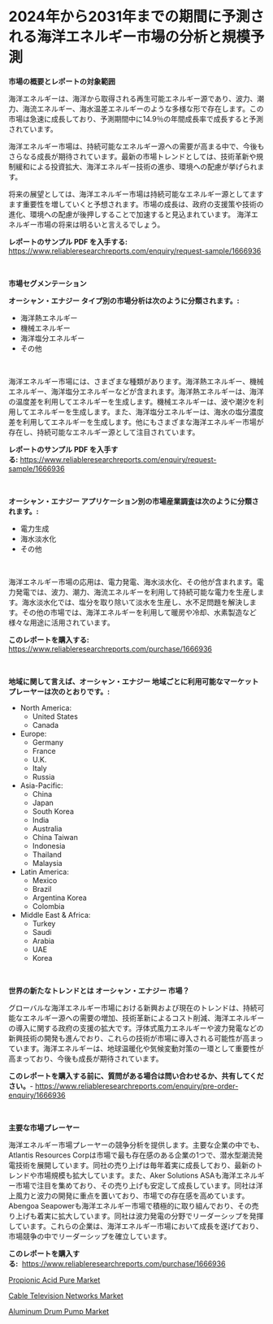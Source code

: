 <p><h1>2024年から2031年までの期間に予測される海洋エネルギー市場の分析と規模予測</h1></p><p><strong>市場の概要とレポートの対象範囲</strong></p>
<p><p>海洋エネルギーは、海洋から取得される再生可能エネルギー源であり、波力、潮力、海流エネルギー、海水温差エネルギーのような多様な形で存在します。この市場は急速に成長しており、予測期間中に14.9％の年間成長率で成長すると予測されています。 </p><p>海洋エネルギー市場は、持続可能なエネルギー源への需要が高まる中で、今後もさらなる成長が期待されています。最新の市場トレンドとしては、技術革新や規制緩和による投資拡大、海洋エネルギー技術の進歩、環境への配慮が挙げられます。</p><p>将来の展望としては、海洋エネルギー市場は持続可能なエネルギー源としてますます重要性を増していくと予想されます。市場の成長は、政府の支援策や技術の進化、環境への配慮が後押しすることで加速すると見込まれています。 海洋エネルギー市場の将来は明るいと言えるでしょう。</p></p>
<p><strong>レポートのサンプル PDF を入手する:</strong> <a href="https://www.reliableresearchreports.com/enquiry/request-sample/1666936">https://www.reliableresearchreports.com/enquiry/request-sample/1666936</a></p>
<p>&nbsp;</p>
<p><strong>市場セグメンテーション</strong></p>
<p><strong>オーシャン・エナジー タイプ別の市場分析は次のように分類されます。:</strong></p>
<p><ul><li>海洋熱エネルギー</li><li>機械エネルギー</li><li>海洋塩分エネルギー</li><li>その他</li></ul></p>
<p>&nbsp;</p>
<p><p>海洋エネルギー市場には、さまざまな種類があります。海洋熱エネルギー、機械エネルギー、海洋塩分エネルギーなどが含まれます。海洋熱エネルギーは、海洋の温度差を利用してエネルギーを生成します。機械エネルギーは、波や潮汐を利用してエネルギーを生成します。また、海洋塩分エネルギーは、海水の塩分濃度差を利用してエネルギーを生成します。他にもさまざまな海洋エネルギー市場が存在し、持続可能なエネルギー源として注目されています。</p></p>
<p><strong>レポートのサンプル PDF を入手する:</strong>&nbsp;<a href="https://www.reliableresearchreports.com/enquiry/request-sample/1666936">https://www.reliableresearchreports.com/enquiry/request-sample/1666936</a></p>
<p>&nbsp;</p>
<p><strong> オーシャン・エナジー アプリケーション別の市場産業調査は次のように分類されます。:</strong></p>
<p><ul><li>電力生成</li><li>海水淡水化</li><li>その他</li></ul></p>
<p>&nbsp;</p>
<p><p>海洋エネルギー市場の応用は、電力発電、海水淡水化、その他が含まれます。電力発電では、波力、潮力、海流エネルギーを利用して持続可能な電力を生産します。海水淡水化では、塩分を取り除いて淡水を生産し、水不足問題を解決します。その他の市場では、海洋エネルギーを利用して暖房や冷却、水素製造など様々な用途に活用されています。</p></p>
<p><strong>このレポートを購入する:</strong>&nbsp; <a href="https://www.reliableresearchreports.com/purchase/1666936">https://www.reliableresearchreports.com/purchase/1666936</a></p>
<p>&nbsp;</p>
<p><strong>地域に関して言えば、オーシャン・エナジー 地域ごとに利用可能なマーケットプレーヤーは次のとおりです。:</strong></p>
<p><ul>
    <li>
        North America:
        <ul>
            <li>United States</li>
            <li>Canada</li>
        </ul>
    </li>
    <li>
        Europe:
        <ul>
            <li>Germany</li>
            <li>France</li>
            <li>U.K.</li>
            <li>Italy</li>
            <li>Russia</li>
        </ul>
    </li>
    <li>
        Asia-Pacific:
        <ul>
            <li>China</li>
            <li>Japan</li>
            <li>South Korea</li>
            <li>India</li>
            <li>Australia</li>
            <li>China Taiwan</li>
            <li>Indonesia</li>
            <li>Thailand</li>
            <li>Malaysia</li>
        </ul>
    </li>
    <li>
        Latin America:
        <ul>
            <li>Mexico</li>
            <li>Brazil</li>
            <li>Argentina Korea</li>
            <li>Colombia</li>
        </ul>
    </li>
    <li>
        Middle East & Africa:
        <ul>
            <li>Turkey</li>
            <li>Saudi</li>
            <li>Arabia</li>
            <li>UAE</li>
            <li>Korea</li>
        </ul>
    </li>
    </ul></p>
<p>&nbsp;</p>
<p><strong>世界の新たなトレンドとは オーシャン・エナジー 市場？</strong></p>
<p><p>グローバルな海洋エネルギー市場における新興および現在のトレンドは、持続可能なエネルギー源への需要の増加、技術革新によるコスト削減、海洋エネルギーの導入に関する政府の支援の拡大です。浮体式風力エネルギーや波力発電などの新興技術の開発も進んでおり、これらの技術が市場に導入される可能性が高まっています。海洋エネルギーは、地球温暖化や気候変動対策の一環として重要性が高まっており、今後も成長が期待されています。</p></p>
<p><strong>このレポートを購入する前に、質問がある場合は問い合わせるか、共有してください。</strong>- <a href="https://www.reliableresearchreports.com/enquiry/pre-order-enquiry/1666936">https://www.reliableresearchreports.com/enquiry/pre-order-enquiry/1666936</a></p>
<p>&nbsp;</p>
<p><strong>主要な市場プレーヤー</strong></p>
<p><p>海洋エネルギー市場プレーヤーの競争分析を提供します。主要な企業の中でも、Atlantis Resources Corpは市場で最も存在感のある企業の1つで、潜水型潮流発電技術を展開しています。同社の売り上げは毎年着実に成長しており、最新のトレンドや市場規模も拡大しています。また、Aker Solutions ASAも海洋エネルギー市場で注目を集めており、その売り上げも安定して成長しています。同社は洋上風力と波力の開発に重点を置いており、市場での存在感を高めています。Abengoa Seapowerも海洋エネルギー市場で積極的に取り組んでおり、その売り上げも着実に拡大しています。同社は波力発電の分野でリーダーシップを発揮しています。これらの企業は、海洋エネルギー市場において成長を遂げており、市場競争の中でリーダーシップを確立しています。</p></p>
<p><strong>このレポートを購入する:</strong>&nbsp;&nbsp;<a href="https://www.reliableresearchreports.com/purchase/1666936">https://www.reliableresearchreports.com/purchase/1666936</a></p>
<p><p><a href="https://www.linkedin.com/pulse/decoding-propionic-acid-pure-market-deep-dive-latest-trends-mvxec?trackingId=iWyqO1y1uiCMvG%2FfQJ9NGA%3D%3D">Propionic Acid Pure Market</a></p><p><a href="https://www.linkedin.com/pulse/cable-television-networks-market-offer-valuable-insights-size-ldgic?trackingId=6DctopQlxNuSk5TligGoKw%3D%3D">Cable Television Networks Market</a></p><p><a href="https://www.linkedin.com/pulse/aluminum-drum-pump-market-size-reflecting-forecast-till-2031-ejmvc?trackingId=5SB8BkRfz9PJLXwB5wGBGA%3D%3D">Aluminum Drum Pump Market</a></p></p>